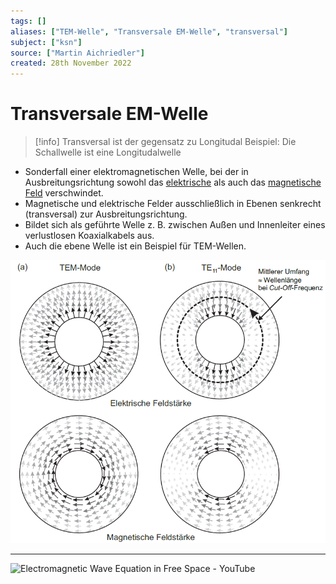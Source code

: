 ```yaml
---
tags: []
aliases: ["TEM-Welle", "Transversale EM-Welle", "transversal"]
subject: ["ksn"]
source: ["Martin Aichriedler"]
created: 28th November 2022
---
```


# Transversale EM-Welle

> [!info] Transversal ist der gegensatz zu Longitudal
> Beispiel: Die Schallwelle ist eine Longitudalwelle

- Sonderfall einer elektromagnetischen Welle, bei der in Ausbreitungsrichtung sowohl das [elektrische](../Elektrotechnik/Elektrisches%20Feld.md) als auch das [magnetische Feld](../Elektrotechnik/magnetisches%20Feld.md) verschwindet.
- Magnetische und elektrische Felder ausschließlich in Ebenen senkrecht (transversal) zur Ausbreitungsrichtung.
- Bildet sich als geführte Welle z. B. zwischen Außen und Innenleiter eines verlustlosen Koaxialkabels aus.
- Auch die ebene Welle ist ein Beispiel für TEM-Wellen.

![](assets/TEMMode.png)

---

![Electromagnetic Wave Equation in Free Space - YouTube](https://www.youtube.com/watch?v=GMmhSext9Q8)